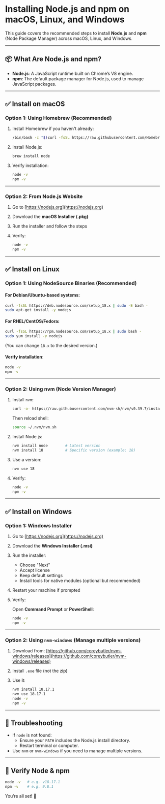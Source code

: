 # Installing Node.js and npm on macOS, Linux, and Windows

This guide covers the recommended steps to install **Node.js** and **npm** (Node Package Manager) across macOS, Linux,
and Windows.

---

## 📦 What Are Node.js and npm?

- **Node.js**: A JavaScript runtime built on Chrome’s V8 engine.
- **npm**: The default package manager for Node.js, used to manage JavaScript packages.

---

## ✅ Install on macOS

### Option 1: Using Homebrew (Recommended)

1. Install Homebrew if you haven't already:

   ```bash
   /bin/bash -c "$(curl -fsSL https://raw.githubusercontent.com/Homebrew/install/HEAD/install.sh)"
   ```

2. Install Node.js:

   ```bash
   brew install node
   ```

3. Verify installation:

   ```bash
   node -v
   npm -v
   ```

---

### Option 2: From Node.js Website

1. Go to [https://nodejs.org](https://nodejs.org)
2. Download the **macOS Installer (.pkg)**
3. Run the installer and follow the steps
4. Verify:

   ```bash
   node -v
   npm -v
   ```

---

## ✅ Install on Linux

### Option 1: Using NodeSource Binaries (Recommended)

#### For Debian/Ubuntu-based systems:

```bash
curl -fsSL https://deb.nodesource.com/setup_18.x | sudo -E bash -
sudo apt-get install -y nodejs
```

#### For RHEL/CentOS/Fedora:

```bash
curl -fsSL https://rpm.nodesource.com/setup_18.x | sudo bash -
sudo yum install -y nodejs
```

(You can change `18.x` to the desired version.)

#### Verify installation:

```bash
node -v
npm -v
```

---

### Option 2: Using nvm (Node Version Manager)

1. Install `nvm`:

   ```bash
   curl -o- https://raw.githubusercontent.com/nvm-sh/nvm/v0.39.7/install.sh | bash
   ```

   Then reload shell:

   ```bash
   source ~/.nvm/nvm.sh
   ```

2. Install Node.js:

   ```bash
   nvm install node        # Latest version
   nvm install 18          # Specific version (example: 18)
   ```

3. Use a version:

   ```bash
   nvm use 18
   ```

4. Verify:

   ```bash
   node -v
   npm -v
   ```

---

## ✅ Install on Windows

### Option 1: Windows Installer

1. Go to [https://nodejs.org](https://nodejs.org)
2. Download the **Windows Installer (.msi)**
3. Run the installer:
    - Choose "Next"
    - Accept license
    - Keep default settings
    - Install tools for native modules (optional but recommended)
4. Restart your machine if prompted

5. Verify:

   Open **Command Prompt** or **PowerShell**:

   ```cmd
   node -v
   npm -v
   ```

---

### Option 2: Using `nvm-windows` (Manage multiple versions)

1. Download
   from: [https://github.com/coreybutler/nvm-windows/releases](https://github.com/coreybutler/nvm-windows/releases)
2. Install `.exe` file (not the zip)
3. Use it:

   ```cmd
   nvm install 18.17.1
   nvm use 18.17.1
   node -v
   npm -v
   ```

---

## 🔧 Troubleshooting

- If `node` is not found:
    - Ensure your `PATH` includes the Node.js install directory.
    - Restart terminal or computer.
- Use `nvm` or `nvm-windows` if you need to manage multiple versions.

---

## 🧪 Verify Node & npm

```bash
node -v   # e.g. v18.17.1
npm -v    # e.g. 9.8.1
```

You’re all set! 🎉
